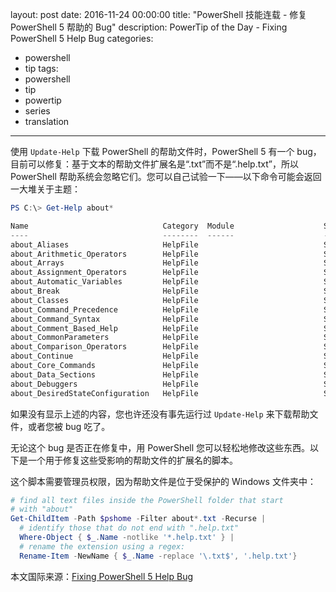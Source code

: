 layout: post
date: 2016-11-24 00:00:00
title: "PowerShell 技能连载 - 修复 PowerShell 5 帮助的 Bug"
description: PowerTip of the Day - Fixing PowerShell 5 Help Bug
categories:
- powershell
- tip
tags:
- powershell
- tip
- powertip
- series
- translation
---
使用 `Update-Help` 下载 PowerShell 的帮助文件时，PowerShell 5 有一个 bug，目前可以修复：基于文本的帮助文件扩展名是“.txt”而不是“.help.txt”，所以 PowerShell 帮助系统会忽略它们。您可以自己试验一下——以下命令可能会返回一大堆关于主题：

```powershell
PS C:\> Get-Help about*

Name                              Category  Module                    Synopsis                                              
----                              --------  ------                    --------                                              
about_Aliases                     HelpFile                            SHORT DESCRIPTION                                     
about_Arithmetic_Operators        HelpFile                            SHORT DESCRIPTION                                     
about_Arrays                      HelpFile                            SHORT DESCRIPTION                                     
about_Assignment_Operators        HelpFile                            SHORT DESCRIPTION                                     
about_Automatic_Variables         HelpFile                            SHORT DESCRIPTION                                     
about_Break                       HelpFile                            SHORT DESCRIPTION                                     
about_Classes                     HelpFile                            SHORT DESCRIPTION                                     
about_Command_Precedence          HelpFile                            SHORT DESCRIPTION                                     
about_Command_Syntax              HelpFile                            SHORT DESCRIPTION                                     
about_Comment_Based_Help          HelpFile                            SHORT DESCRIPTION                                     
about_CommonParameters            HelpFile                            SHORT DESCRIPTION                                     
about_Comparison_Operators        HelpFile                            SHORT DESCRIPTION                                     
about_Continue                    HelpFile                            SHORT DESCRIPTION                                     
about_Core_Commands               HelpFile                            SHORT DESCRIPTION                                     
about_Data_Sections               HelpFile                            SHORT DESCRIPTION                                     
about_Debuggers                   HelpFile                            SHORT DESCRIPTION                                     
about_DesiredStateConfiguration   HelpFile                            SHORT DESCRIPTION 
```

如果没有显示上述的内容，您也许还没有事先运行过 `Update-Help` 来下载帮助文件，或者您被 bug 吃了。

无论这个 bug 是否正在修复中，用 PowerShell 您可以轻松地修改这些东西。以下是一个用于修复这些受影响的帮助文件的扩展名的脚本。

这个脚本需要管理员权限，因为帮助文件是位于受保护的 Windows 文件夹中：

```powershell
# find all text files inside the PowerShell folder that start
# with "about"
Get-ChildItem -Path $pshome -Filter about*.txt -Recurse |
  # identify those that do not end with ".help.txt"
  Where-Object { $_.Name -notlike '*.help.txt' } |
  # rename the extension using a regex:
  Rename-Item -NewName { $_.Name -replace '\.txt$', '.help.txt'}
```
<!--more-->
本文国际来源：[Fixing PowerShell 5 Help Bug](http://community.idera.com/powershell/powertips/b/tips/posts/fixing-powershell-5-help-bug)
